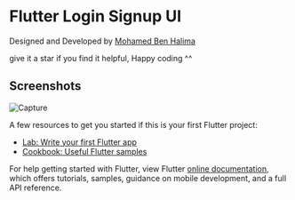 # Flutter Login Signup UI 
Designed and Developed by [Mohamed Ben Halima](https://www.linkedin.com/in/mohamed-ben-halima-0967b217a/)

give it a star if you find it helpful, 
Happy coding ^^

## Screenshots

![Capture](https://user-images.githubusercontent.com/40917856/133892358-29a6c13c-80a9-408b-bed3-6d6342d294a8.PNG)





A few resources to get you started if this is your first Flutter project:

- [Lab: Write your first Flutter app](https://flutter.dev/docs/get-started/codelab)
- [Cookbook: Useful Flutter samples](https://flutter.dev/docs/cookbook)

For help getting started with Flutter, view Flutter
[online documentation](https://flutter.dev/docs), which offers tutorials,
samples, guidance on mobile development, and a full API reference.
